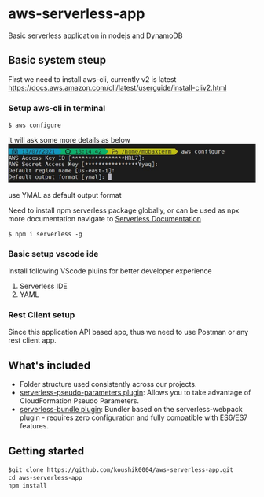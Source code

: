 # aws-serverless-app
Basic serverless application in nodejs and DynamoDB

## Basic system steup
First we need to install aws-cli, currently v2 is latest
https://docs.aws.amazon.com/cli/latest/userguide/install-cliv2.html

### Setup aws-cli in terminal
```
$ aws configure
```
it will ask some more details as below
![AWS cli configuration](./readme-assets/aws-cli.png.jpg)

use YMAL as default output format


Need to install npm serverless package globally, or can be used as npx
more documentation navigate to [Serverless Documentation](https://www.serverless.com/framework/docs/getting-started/)
```
$ npm i serverless -g
```
### Basic setup vscode ide
Install following VScode pluins for better developer experience
  1. Serverless IDE
  2. YAML

### Rest Client setup
Since this application API based app, thus we need to use Postman or any rest client app.
## What's included
* Folder structure used consistently across our projects.
* [serverless-pseudo-parameters plugin](https://www.npmjs.com/package/serverless-pseudo-parameters): Allows you to take advantage of CloudFormation Pseudo Parameters.
* [serverless-bundle plugin](https://www.npmjs.com/package/serverless-pseudo-parameters): Bundler based on the serverless-webpack plugin - requires zero configuration and fully compatible with ES6/ES7 features.

## Getting started
```
$git clone https://github.com/koushik0004/aws-serverless-app.git
cd aws-serverless-app
npm install
```